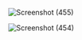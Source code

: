 
![Screenshot (455)](https://github.com/user-attachments/assets/69398ad8-67b3-4035-aa44-4addea0c38ae)

![Screenshot (454)](https://github.com/user-attachments/assets/83283a4f-2363-493f-9a21-448ec676a1c5)
